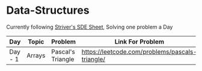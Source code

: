 # Data-Structures

Currently following [Striver's SDE Sheet](https://takeuforward.org/interviews/strivers-sde-sheet-top-coding-interview-problems/), Solving one problem a Day


|Day|Topic|Problem|Link For Problem|
|---|-----|-------|----------------|
|Day - 1|Arrays|Pascal's Triangle|https://leetcode.com/problems/pascals-triangle/|
